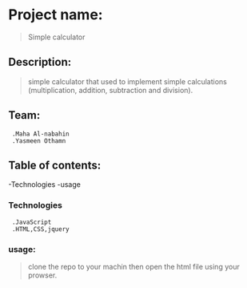 # Project name:
 > Simple calculator

## Description:
> simple calculator that used to implement simple calculations (multiplication, addition, subtraction and division). 

## Team:
```
 .Maha Al-nabahin 
 .Yasmeen Othamn
```
## Table of contents:
 -Technologies
 -usage
 
### Technologies
```
 .JavaScript
 .HTML,CSS,jquery
```
### usage:
> clone the repo to your machin then open the html file using your prowser.

